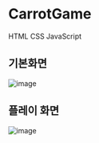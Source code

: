 # CarrotGame
HTML CSS JavaScript
## 기본화면
![image](https://user-images.githubusercontent.com/71444930/109944402-8a20ec80-7d19-11eb-8848-0ec74d61a41f.png)

## 플레이 화면
![image](https://user-images.githubusercontent.com/71444930/109945357-7d50c880-7d1a-11eb-9313-9462dc36191f.png)

